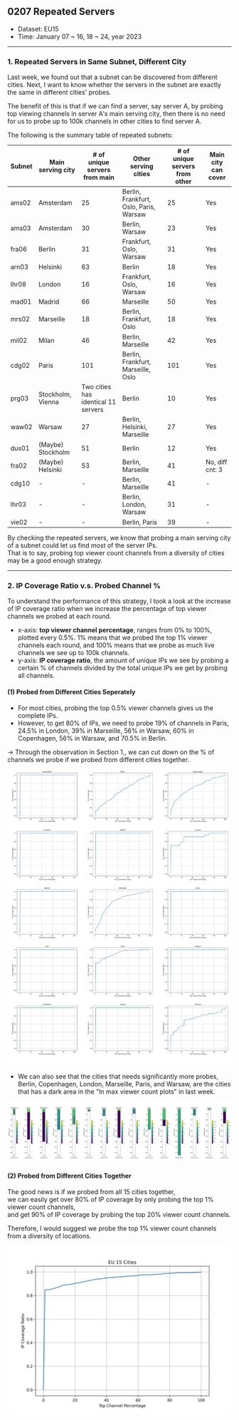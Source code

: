 ## 0207 Repeated Servers

- Dataset: EU15
- Time: January 07 ~ 16, 18 ~ 24, year 2023

---
### 1. Repeated Servers in Same Subnet, Different City

Last week, we found out that a subnet can be discovered from different cities. 
Next, I want to know whether the servers in the subnet are exactly the same in different cities' probes.  

The benefit of this is that if we can find a server, say server A, by probing top viewing channels in server A's main serving city, then there is no need for us to probe up to 100k channels in other cities to find server A. 

The following is the summary table of repeated subnets:

| Subnet  | Main serving city | # of unique servers from main | Other serving cities    | # of unique servers from other | Main city can cover |
| ------- | ----------------- | --------------------- | ----------------------- | ---------------------- | ------------------- |
| ams02   | Amsterdam         | 25                    | Berlin, Frankfurt, Oslo, Paris, Warsaw | 25      | Yes |
| ams03   | Amsterdam         | 30                    | Berlin, Warsaw          | 23                     | Yes |
| fra06   | Berlin            | 31                    | Frankfurt, Oslo, Warsaw | 31                     | Yes |
| arn03   | Helsinki          | 63                    | Berlin                  | 18                     | Yes |
| lhr08   | London            | 16                    | Frankfurt, Oslo, Warsaw | 16                     | Yes |
| mad01   | Madrid            | 66                    | Marseille               | 50                     | Yes |
| mrs02   | Marseille         | 18                    | Berlin, Frankfurt, Oslo | 18                     | Yes |
| mil02   | Milan             | 46                    | Berlin, Marseille       | 42                     | Yes |
| cdg02   | Paris             | 101                   | Berlin, Frankfurt, Marseille, Oslo | 101         | Yes |
| prg03   | Stockholm, Vienna | Two cities has identical 11 servers | Berlin    | 10                     | Yes |
| waw02   | Warsaw            | 27                    | Berlin, Helsinki, Marseille | 27                 | Yes |
| dus01   | (Maybe) Stockholm | 51                    | Berlin                  | 12                     | Yes |
| fra02   | (Maybe) Helsinki  | 53                    | Berlin, Marseille       | 41                     | No, diff cnt: 3 |
| cdg10   | -                 | -                     | Berlin, Marseille       | 41                     | -   |
| lhr03   | -                 | -                     | Berlin, London, Warsaw  | 31                     | -   |
| vie02   | -                 | -                     | Berlin, Paris           | 39                     | -   |

By checking the repeated servers, we know that probing a main serving city of a subnet could let us find most of the server IPs.  
That is to say, probing top viewer count channels from a diversity of cities may be a good enough strategy.  

---
### 2. IP Coverage Ratio v.s. Probed Channel %

To understand the performance of this strategy, I took a look at the increase of IP coverage ratio when we increase the percentage of top viewer channels we probed at each round.
- x-axis: __top viewer channel percentage__, ranges from 0% to 100%, plotted every 0.5%. 1% means that we probed the top 1% viewer channels each round, and 100% means that we probe as much live channels we see up to 100k channels.
- y-axis: __IP coverage ratio__, the amount of unique IPs we see by probing a certain % of channels divided by the total unique IPs we get by probing all channels.

#### (1) Probed from Different Cities Seperately

- For most cities, probing the top 0.5% viewer channels gives us the complete IPs.  
- However, to get 80% of IPs, we need to probe 19% of channels in Paris, 24.5% in London, 39% in Marseille, 56% in Warsaw, 60% in Copenhagen, 56% in Warsaw, and 70.5% in Berlin.

-> Through the observation in Section 1., we can cut down on the % of channels we probe if we probed from different cities together.

<img src="/images/ip-coverage.png">

- We can also see that the cities that needs significantly more probes, Berlin, Copenhagen, London, Marseille, Paris, and Warsaw, are the cities that has a dark area in the "ln max viewer count plots" in last week.

<img src="/images/max-viewer-cnt-all.png">


#### (2) Probed from Different Cities Together

The good news is if we probed from all 15 cities together,  
we can easily get over 80% of IP coverage by only probing the top 1% viewer count channels,  
and get 90% of IP coverage by probing the top 20% viewer count channels.

Therefore, I would suggest we probe the top 1% viewer count channels from a diversity of locations.

<img src="/images/EU-15-ip-coverage.png" width="600">



